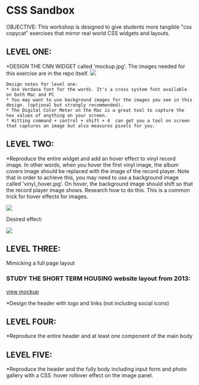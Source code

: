 # CSS Sandbox

OBJECTIVE: This workshop is designed to give students more tangible "css copycat" exercises that mirror real world CSS widgets and layouts. 

## LEVEL ONE: 

*DESIGN THE CNN WIDGET called 'mockup.jpg'.  The images needed for this exercise are in the repo itself. 
![](https://github.com/Nmuta/css_sandbox/blob/master/mockup.jpg) 

```
Design notes for level one: 
* Use Verdana font for the words. It's a cross system font available on both Mac and PC
* You may want to use background images for the images you see in this design. (optional but strongly recommended).
* The Digital Color Meter on the Mac is a great tool to capture the hex values of anything on your screen. 
* Hitting command + control + shift + 4  can get you a tool on screen that captures an image but also measures pixels for you.

```




## LEVEL TWO: 
*Reproduce the entire widget and add an hover effect to vinyl record image. In other words, when you hover the first vinyl image, the album covers image should be replaced with the image of the record player.  Note that in order to achieve this, you may need to use a background image called 'vinyl_hover.jpg'. On hover, the background image should shift so that the record player image shows. Research how to do this.  This is a common trick for hover effects for images. 

![](https://github.com/Nmuta/css_sandbox/blob/master/vinyl_hover.jpg) 

Desired effect: 

![](https://github.com/Nmuta/css_sandbox/blob/master/hover.gif)
 



## LEVEL THREE: 

Mimicking a full page layout 

### STUDY THE SHORT TERM HOUSING website layout from 2013:
[view mockup](https://github.com/Nmuta/css_sandbox/blob/master/responsive/psd/STH_homepage-V3.3.psd)

*Design the header with logo and links (not including social icons)


## LEVEL FOUR: 
*Reproduce the entire header and at least one component of the main body

## LEVEL FIVE: 
*Reproduce the header and the fully body including input form and photo gallery with a CSS :hover rollover effect on the image panel. 



